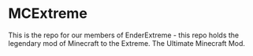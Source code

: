 MCExtreme
========

This is the repo for our members of EnderExtreme - this repo holds the legendary mod of Minecraft to the Extreme. The Ultimate Minecraft Mod.

